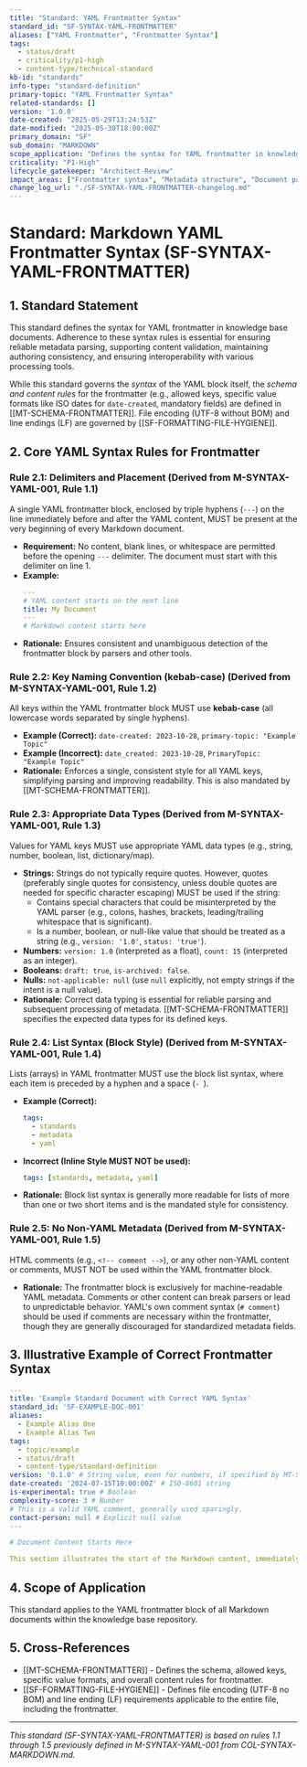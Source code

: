 ```yaml
---
title: "Standard: YAML Frontmatter Syntax"
standard_id: "SF-SYNTAX-YAML-FRONTMATTER"
aliases: ["YAML Frontmatter", "Frontmatter Syntax"]
tags:
  - status/draft
  - criticality/p1-high
  - content-type/technical-standard
kb-id: "standards"
info-type: "standard-definition"
primary-topic: "YAML Frontmatter Syntax"
related-standards: []
version: '1.0.0'
date-created: "2025-05-29T13:24:53Z"
date-modified: "2025-05-30T18:00:00Z"
primary_domain: "SF"
sub_domain: "MARKDOWN"
scope_application: "Defines the syntax for YAML frontmatter in knowledge base documents."
criticality: "P1-High"
lifecycle_gatekeeper: "Architect-Review"
impact_areas: ["Frontmatter syntax", "Metadata structure", "Document parsing"]
change_log_url: "./SF-SYNTAX-YAML-FRONTMATTER-changelog.md"
---
```

# Standard: Markdown YAML Frontmatter Syntax (SF-SYNTAX-YAML-FRONTMATTER)

## 1. Standard Statement

This standard defines the syntax for YAML frontmatter in knowledge base documents. Adherence to these syntax rules is essential for ensuring reliable metadata parsing, supporting content validation, maintaining authoring consistency, and ensuring interoperability with various processing tools.

While this standard governs the *syntax* of the YAML block itself, the *schema and content rules* for the frontmatter (e.g., allowed keys, specific value formats like ISO dates for `date-created`, mandatory fields) are defined in [[MT-SCHEMA-FRONTMATTER]]. File encoding (UTF-8 without BOM) and line endings (LF) are governed by [[SF-FORMATTING-FILE-HYGIENE]].

## 2. Core YAML Syntax Rules for Frontmatter

### Rule 2.1: Delimiters and Placement (Derived from M-SYNTAX-YAML-001, Rule 1.1)
A single YAML frontmatter block, enclosed by triple hyphens (`---`) on the line immediately before and after the YAML content, MUST be present at the very beginning of every Markdown document.
*   **Requirement:** No content, blank lines, or whitespace are permitted before the opening `---` delimiter. The document must start with this delimiter on line 1.
*   **Example:**
    ```yaml
    ---
    # YAML content starts on the next line
    title: My Document
    ---
    # Markdown content starts here
    ```
*   **Rationale:** Ensures consistent and unambiguous detection of the frontmatter block by parsers and other tools.

### Rule 2.2: Key Naming Convention (kebab-case) (Derived from M-SYNTAX-YAML-001, Rule 1.2)
All keys within the YAML frontmatter block MUST use **kebab-case** (all lowercase words separated by single hyphens).
*   **Example (Correct):** `date-created: 2023-10-28`, `primary-topic: "Example Topic"`
*   **Example (Incorrect):** `date_created: 2023-10-28`, `PrimaryTopic: "Example Topic"`
*   **Rationale:** Enforces a single, consistent style for all YAML keys, simplifying parsing and improving readability. This is also mandated by [[MT-SCHEMA-FRONTMATTER]].

### Rule 2.3: Appropriate Data Types (Derived from M-SYNTAX-YAML-001, Rule 1.3)
Values for YAML keys MUST use appropriate YAML data types (e.g., string, number, boolean, list, dictionary/map).
*   **Strings:** Strings do not typically require quotes. However, quotes (preferably single quotes for consistency, unless double quotes are needed for specific character escaping) MUST be used if the string:
    *   Contains special characters that could be misinterpreted by the YAML parser (e.g., colons, hashes, brackets, leading/trailing whitespace that is significant).
    *   Is a number, boolean, or null-like value that should be treated as a string (e.g., `version: '1.0'`, `status: 'true'`).
*   **Numbers:** `version: 1.0` (interpreted as a float), `count: 15` (interpreted as an integer).
*   **Booleans:** `draft: true`, `is-archived: false`.
*   **Nulls:** `not-applicable: null` (use `null` explicitly, not empty strings if the intent is a null value).
*   **Rationale:** Correct data typing is essential for reliable parsing and subsequent processing of metadata. [[MT-SCHEMA-FRONTMATTER]] specifies the expected data types for its defined keys.

### Rule 2.4: List Syntax (Block Style) (Derived from M-SYNTAX-YAML-001, Rule 1.4)
Lists (arrays) in YAML frontmatter MUST use the block list syntax, where each item is preceded by a hyphen and a space (`- `).
*   **Example (Correct):**
    ```yaml
    tags:
      - standards
      - metadata
      - yaml
    ```
*   **Incorrect (Inline Style MUST NOT be used):**
    ```yaml
    tags: [standards, metadata, yaml]
    ```
*   **Rationale:** Block list syntax is generally more readable for lists of more than one or two short items and is the mandated style for consistency.

### Rule 2.5: No Non-YAML Metadata (Derived from M-SYNTAX-YAML-001, Rule 1.5)
HTML comments (e.g., `<!-- comment -->`), or any other non-YAML content or comments, MUST NOT be used within the YAML frontmatter block.
*   **Rationale:** The frontmatter block is exclusively for machine-readable YAML metadata. Comments or other content can break parsers or lead to unpredictable behavior. YAML's own comment syntax (`# comment`) should be used if comments are necessary within the frontmatter, though they are generally discouraged for standardized metadata fields.

## 3. Illustrative Example of Correct Frontmatter Syntax

```yaml
---
title: 'Example Standard Document with Correct YAML Syntax'
standard_id: 'SF-EXAMPLE-DOC-001'
aliases:
  - Example Alias One
  - Example Alias Two
tags:
  - topic/example
  - status/draft
  - content-type/standard-definition
version: '0.1.0' # String value, even for numbers, if specified by MT-SCHEMA-FRONTMATTER
date-created: '2024-07-15T10:00:00Z' # ISO-8601 string
is-experimental: true # Boolean
complexity-score: 3 # Number
# This is a valid YAML comment, generally used sparingly.
contact-person: null # Explicit null value
---

# Document Content Starts Here

This section illustrates the start of the Markdown content, immediately following the closing `---` delimiter of the frontmatter block.
```

## 4. Scope of Application

This standard applies to the YAML frontmatter block of all Markdown documents within the knowledge base repository.

## 5. Cross-References
- [[MT-SCHEMA-FRONTMATTER]] - Defines the schema, allowed keys, specific value formats, and overall content rules for frontmatter.
- [[SF-FORMATTING-FILE-HYGIENE]] - Defines file encoding (UTF-8 no BOM) and line ending (LF) requirements applicable to the entire file, including the frontmatter.

---
*This standard (SF-SYNTAX-YAML-FRONTMATTER) is based on rules 1.1 through 1.5 previously defined in M-SYNTAX-YAML-001 from COL-SYNTAX-MARKDOWN.md.*
